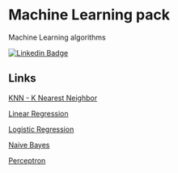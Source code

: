 # Machine Learning pack
Machine Learning algorithms


[![Linkedin Badge](https://img.shields.io/badge/-Jose_Hildebrando-blue?style=flat-square&logo=Linkedin&logoColor=white&link=https://www.linkedin.com/in/laislla-pinheiro-brandão-19762229/)](https://www.linkedin.com/in/jos%C3%A9-hildebrando-95746139/)

## Links

[KNN - K Nearest Neighbor](https://inferir.com.br/artigos/algoritimo-knn-para-classificacao/)

[Linear Regression](https://ml-cheatsheet.readthedocs.io/en/latest/linear_regression.html)

[Logistic Regression](https://towardsdatascience.com/logistic-regression-detailed-overview-46c4da4303bc)

[Naive Bayes](https://scikit-learn.org/stable/modules/naive_bayes.html)

[Perceptron](https://towardsdatascience.com/what-the-hell-is-perceptron-626217814f53)

